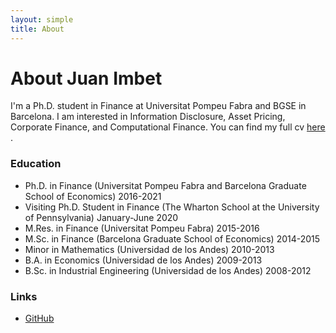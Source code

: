 ```yaml
---
layout: simple
title: About
---
```


# About Juan Imbet

I'm a Ph.D. student in Finance at Universitat Pompeu Fabra and BGSE in Barcelona. I am interested in Information Disclosure, Asset Pricing, Corporate Finance, and Computational Finance. You can find my full cv <a href="main.pdf"> here </a>. 


### Education

- Ph.D. in Finance (Universitat Pompeu Fabra and Barcelona Graduate School of Economics) 2016-2021
- Visiting Ph.D. Student in Finance (The Wharton School at the University of Pennsylvania) January-June 2020
- M.Res. in Finance (Universitat Pompeu Fabra) 2015-2016
- M.Sc. in Finance (Barcelona Graduate School of Economics) 2014-2015
- Minor in Mathematics (Universidad de los Andes) 2010-2013
- B.A. in Economics (Universidad de los Andes) 2009-2013
- B.Sc. in Industrial Engineering (Universidad de los Andes) 2008-2012

### Links

- [GitHub](https://github.com/jfimbett)

